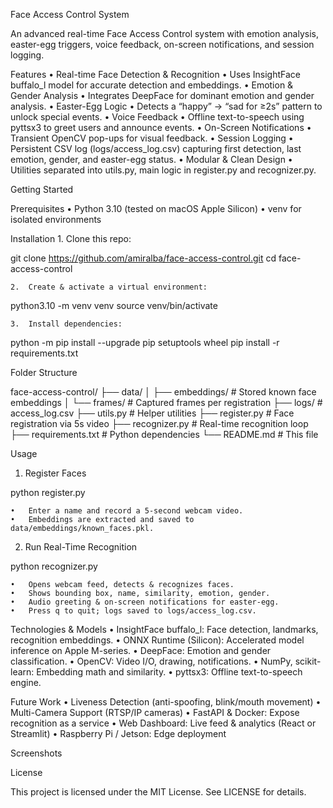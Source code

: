 
Face Access Control System

An advanced real-time Face Access Control system with emotion analysis, easter-egg triggers, voice feedback, on-screen notifications, and session logging.

Features
	•	Real-time Face Detection & Recognition
	•	Uses InsightFace buffalo_l model for accurate detection and embeddings.
	•	Emotion & Gender Analysis
	•	Integrates DeepFace for dominant emotion and gender analysis.
	•	Easter-Egg Logic
	•	Detects a “happy” → “sad for ≥2s” pattern to unlock special events.
	•	Voice Feedback
	•	Offline text-to-speech using pyttsx3 to greet users and announce events.
	•	On-Screen Notifications
	•	Transient OpenCV pop-ups for visual feedback.
	•	Session Logging
	•	Persistent CSV log (logs/access_log.csv) capturing first detection, last emotion, gender, and easter-egg status.
	•	Modular & Clean Design
	•	Utilities separated into utils.py, main logic in register.py and recognizer.py.

Getting Started

Prerequisites
	•	Python 3.10 (tested on macOS Apple Silicon)
	•	venv for isolated environments

Installation
	1.	Clone this repo:

git clone https://github.com/amiralba/face-access-control.git
cd face-access-control


	2.	Create & activate a virtual environment:

python3.10 -m venv venv
source venv/bin/activate


	3.	Install dependencies:

python -m pip install --upgrade pip setuptools wheel
pip install -r requirements.txt



Folder Structure

face-access-control/
├── data/
│   ├── embeddings/      # Stored known face embeddings
│   └── frames/          # Captured frames per registration
├── logs/                # access_log.csv
├── utils.py             # Helper utilities
├── register.py          # Face registration via 5s video
├── recognizer.py        # Real-time recognition loop
├── requirements.txt     # Python dependencies
└── README.md            # This file

Usage

1. Register Faces

python register.py

	•	Enter a name and record a 5-second webcam video.
	•	Embeddings are extracted and saved to data/embeddings/known_faces.pkl.

2. Run Real-Time Recognition

python recognizer.py

	•	Opens webcam feed, detects & recognizes faces.
	•	Shows bounding box, name, similarity, emotion, gender.
	•	Audio greeting & on-screen notifications for easter-egg.
	•	Press q to quit; logs saved to logs/access_log.csv.

Technologies & Models
	•	InsightFace buffalo_l: Face detection, landmarks, recognition embeddings.
	•	ONNX Runtime (Silicon): Accelerated model inference on Apple M-series.
	•	DeepFace: Emotion and gender classification.
	•	OpenCV: Video I/O, drawing, notifications.
	•	NumPy, scikit-learn: Embedding math and similarity.
	•	pyttsx3: Offline text-to-speech engine.

Future Work
	•	Liveness Detection (anti-spoofing, blink/mouth movement)
	•	Multi-Camera Support (RTSP/IP cameras)
	•	FastAPI & Docker: Expose recognition as a service
	•	Web Dashboard: Live feed & analytics (React or Streamlit)
	•	Raspberry Pi / Jetson: Edge deployment

Screenshots

License

This project is licensed under the MIT License. See LICENSE for details.